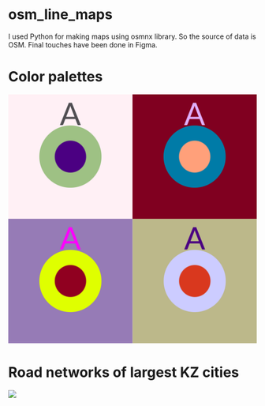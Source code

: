 # osm_line_maps
I used Python for making maps using osmnx library. So the source of data is OSM. Final touches have been done in Figma.

# Color palettes
![](https://raw.githubusercontent.com/RassCrom/osm_line_maps/main/coloors.png)

# Road networks of largest KZ cities
![](https://i.postimg.cc/PfwdqYFW/final-map.png)

